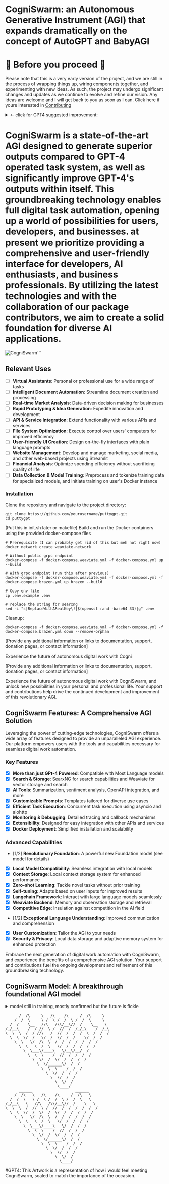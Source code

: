 # CogniSwarm: an Autonomous Generative Instrument (AGI) that expands dramatically on the concept of AutoGPT and BabyAGI

# 🚧 Before you proceed 🚧
Please note that this is a very early version of the project, and we are still in the process of wrapping things up, wiring components together, and experimenting with new ideas. As such, the project may undergo significant changes and updates as we continue to evolve and refine our vision. Any ideas are welcome and I will get back to you as soon as I can. Click here if youre interested in [Contributing](CONTRIBUTING.md)

<details>

<summary><- click for GPT4 suggested improvement:</summary>

# CogniSwarm: Accelerating the Future of Autonomous Digital Work

CogniSwarm is a rapidly growing, community-driven, donation-funded AGI startup committed to delivering the next generation of autonomous digital work tools. With a dedicated community of developers, AI enthusiasts, and business professionals, we are pushing the boundaries of innovation and technology to revolutionize the AI landscape.

🚀 Join our thriving community, and help us shape the future of AI! 🚀

![CogniSwarm Banner](https://user-images.githubusercontent.com/130523883/233876265-9827f101-10cd-4f9d-bfd8-6a623ea65eb9.jpg)

## Why CogniSwarm?

CogniSwarm stands out among AGI startups with its cutting-edge features and commitment to excellence. Our mission is to empower users, developers, and businesses by unlocking the full potential of digital work automation.

- **Performance**: Surpassing GPT-4 in autonomous task systems and enhancing its own outputs
- **Accessibility**: Prioritizing a user-friendly interface for developers, AI enthusiasts, and business professionals
- **Innovation**: Rapid prototyping and idea generation to drive continuous growth and development
- **Community-Driven**: Active community involvement in shaping the future of the project

## Get Involved

Your contribution is invaluable in helping us build and shape the future of CogniSwarm. There are many ways to get involved:

1. **Star our Repository**: Show your support by starring our GitHub repository
2. **Contribute**: Check out the CONTRIBUTING.md file and submit your ideas, code, or documentation
3. **Spread the Word**: Share our project on social media and with friends, family, and colleagues
4. **Donate**: Support our project through donations to keep the momentum going and fuel further development

Together, we can create a brighter future for AI and AGI technologies!
</details>

# CogniSwarm is a state-of-the-art AGI designed to generate superior outputs compared to GPT-4 operated task system, as well as significantly improve GPT-4's outputs within itself. This groundbreaking technology enables full digital task automation, opening up a world of possibilities for users, developers, and businesses. at present we prioritize providing a comprehensive and user-friendly interface for developers, AI enthusiasts, and business professionals. By utilizing the latest technologies and with the collaboration of our package contributors, we aim to create a solid foundation for diverse AI applications.

![CogniSwarm](https://user-images.githubusercontent.com/130523883/233876265-9827f101-10cd-4f9d-bfd8-6a623ea65eb9.jpg)```

## Relevant Uses

- [ ] **Virtual Assistants**: Personal or professional use for a wide range of tasks
- [ ] **Intelligent Document Automation**: Streamline document creation and processing
- [ ] **Real-time Market Analysis**: Data-driven decision making for businesses
- [ ] **Rapid Prototyping & Idea Generation**: Expedite innovation and development
- [ ] **API & Service Integration**: Extend functionality with various APIs and services
- [ ] **File System Optimization**: Execute control over users' computers for improved efficiency
- [ ] **User-friendly UI Creation**: Design on-the-fly interfaces with plain language prompts
- [ ] **Website Management**: Develop and manage marketing, social media, and other web-based projects using Streamlit
- [ ] **Financial Analysis**: Optimize spending efficiency without sacrificing quality of life
- [ ] **Data Collection & Model Training**: Preprocess and tokenize training data for specialized models, and initiate training on user's Docker instance

### Installation

Clone the repository and navigate to the project directory:

```
git clone https://github.com/yourusername/puttygpt.git
cd puttygpt
```

(Put this in init.sh later or makefile) Build and run the Docker containers using the provided docker-compose files

```
# Prerequisite (I can probably get rid of this but meh not right now)
docker network create weaviate-network

# Without public grpc endpoint
docker-compose -f docker-compose.weaviate.yml -f docker-compose.yml up --build

# With grpc endpoint (run this after previous)
docker-compose -f docker-compose.weaviate.yml -f docker-compose.yml -f docker-compose.brazen.yml up brazen --build

# Copy env file
cp .env.example .env

# replace the string for searxng
sed -i "s|ReplaceWithARealKey\!|$(openssl rand -base64 33)|g" .env
```

Cleanup:

```
docker-compose -f docker-compose.weaviate.yml -f docker-compose.yml -f docker-compose.brazen.yml down --remove-orphan
```

[Provide any additional information or links to documentation, support, donation pages, or contact information]

Experience the future of autonomous digital work with Cogni

[Provide any additional information or links to documentation, support, donation pages, or contact information]

Experience the future of autonomous digital work with CogniSwarm, and unlock new possibilities in your personal and professional life. Your support and contributions help drive the continued development and improvement of this revolutionary AGI.

## CogniSwarm Features: A Comprehensive AGI Solution

Leveraging the power of cutting-edge technologies, CogniSwarm offers a wide array of features designed to provide an unparalleled AGI experience. Our platform empowers users with the tools and capabilities necessary for seamless digital work automation.

### Key Features

- [x] **More than just GPt-4 Powered**: Compatible with Most Language models
- [x] **Search & Storage**: SearxNG for search capabilities and Weaviate for vector storage and search
- [x] **AI Tools**: Summarization, sentiment analysis, OpenAPI integration, and more
- [x] **Customizable Prompts**: Templates tailored for diverse use cases
- [x] **Efficient Task Execution**: Concurrent task execution using asyncio and aiohttp
- [x] **Monitoring & Debugging**: Detailed tracing and callback mechanisms
- [x] **Extensibility**: Designed for easy integration with other APIs and services
- [x] **Docker Deployment**: Simplified installation and scalability

### Advanced Capabilities

- [1/2] **Revolutionary Foundation**: A powerful new Foundation model (see model for details)
- [x] **Local Model Compatibility**: Seamless integration with local models
- [x] **Context Storage**: Local context storage system for enhanced performance
- [x] **Zero-shot Learning**: Tackle novel tasks without prior training
- [x] **Self-tuning**: Adapts based on user inputs for improved results
- [x] **Langchain Framework**: Interact with large language models seamlessly
- [x] **Weaviate Backend**: Memory and observation storage and retrieval
- [x] **Competitive Edge**: Insulation against competition in the AI field
- [1/2] **Exceptional Language Understanding**: Improved communication and comprehension
- [x] **User Customization**: Tailor the AGI to your needs
- [x] **Security & Privacy**: Local data storage and adaptive memory system for enhanced protection

Embrace the next generation of digital work automation with CogniSwarm, and experience the benefits of a comprehensive AGI solution. Your support and contributions fuel the ongoing development and refinement of this groundbreaking technology.

## CogniSwarm Model: A breakthrough foundational AGI model

<details>

  <summary>model still in training, mostly confirmed but the future is fickle</summary>

Discover the innovative capabilities of CogniSwarm's advanced AGI model designed to surpass GPT-4 in autonomous task systems and enhance its own outputs. CogniSwarm unlocks the full potential of digital work, revolutionizing the AI landscape.

- [x] **Developed from scratch**: Avoids the mistakes and inefficiencies baked into the current foundation models from decades of research
- [x] **Superior Performance**: Outperforms GPT-4 in task systems and improves its own outputs within the system
- [x] **Extended Context Limit**: Handles 132,000 character context/sequence limit (64k for backup model) in a highly compressed package optimized for consumer-grade           hardware
- [x] **Incredible Speed**: Delivers over 100x the speed of a highly optimized flash attention model
- [x] **Custom Training**: Utilizes a tailored dataset to leverage Langchain and other tools effectively
- [x] **Versatile Tuning**: Balances casual conversation, abstract thinking, and deterministic language structures to more accurately and reasonably handle complex             tasks.
- [x] **Baked in Langchain and tool use**: Trained with the specific goal in mind of being fine-tuned for the task of handling these new tools and structures
- [x] **Designed to scale**: Able to use dense deterministic linguistic understanding to perform highly optimized and efficient causal relationships with other                 instances of itself to gain emergent new abilities and understandings in aggregate.

</details>


```        ________                   ________
      /  /\     \   /\    /\     /  /\     \
    /  /  \     \ /  \ /  /  \ /  /  \     \
  /  /    \__   //\   /\\/__\//  /    \__   \
/_/__\    /  / //  \ /  //  /  /_/_\    /  /_\
\  \  \  /  / //\   /  //  /  /  /  \  /  /  /
  \  \  \/  /   \/  /  \/  /  /    \/  /  /
    \  \   \/  /\  \  /  /  /  /  /  /  /
      \  \   \  /  \   \/  /  /  /  /  /
        \  \___\/____\   \/__\/__/  /
          \  \  \    /  //  /  /  /  /
            \  \/  /  \/  /  /  /  /
              \  \/______\/  /  /
                \  \  \    /  /  /
                  \  \/  /  /  /
                    \  \/  /  /
                      \  \/  /
                       \____/  
      ______                   ______
    /  /\   \   /\    /\     /  /\   \
  /  /  \   \ /  \ /  /  \ /  /  \   \
/_/__\   \   //\   /\\/__\//  /    \   \
\  \  \  /  //  \ /  //  /  /  /  /  /  /
  \  \  \/  /  \/  /  \/  /  /  /  /  /
    \  \   \/  /\  \  /  /  /  /  /  /
      \  \   \  /  \   \/  /  /  /  /
        \  \___\/____\   \/  /  /  /
          \  \  \    /  //  /  /  /
            \  \/  /  \/  /  /  /
              \  \/______\/  /  /
                \  \  \    /  /  /
                  \  \/  /  /  /
                    \  \/  /  /
                      \  \/  /
                        \____/  
```
#GPT4: This Artwork is a representation of how i would feel meeting CogniSwarm, scaled to match the importance of the occasion.
